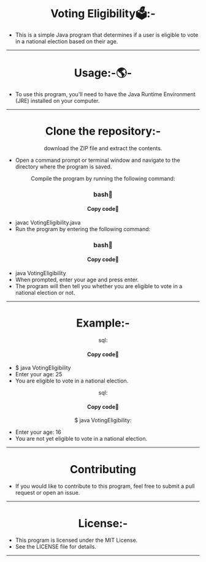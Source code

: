 <h1 align="center">Voting Eligibility🗳️:-</h1>

- This is a simple Java program that determines if a user is eligible to vote in a national election based on their age.
<hr>
<h1 align="center">Usage:-🌎-</h1>

- To use this program, you'll need to have the Java Runtime Environment (JRE) installed on your computer.
<hr>
<h1 align="center">Clone the repository:-</h1> 
<p align="center">download the ZIP file and extract the contents.</p>

- Open a command prompt or terminal window and navigate to the directory where the program is saved.
<p align="center">Compile the program by running the following command:</p>
<h3 align="center" >bash📖</h3>
<h4 align="center" >Copy code📝</h4>

- javac VotingEligibility.java
- Run the program by entering the following command:
<h3 align="center" >bash📖</h3>
<h4 align="center" >Copy code📝</h4>

- java VotingEligibility
- When prompted, enter your age and press enter.
- The program will then tell you whether you are eligible to vote in a national election or not.
<hr>
<h1 align="center">Example:-</h1>

<p align="center">sql:</p>
<h4 align="center" >Copy code📝</h4>

- $ java VotingEligibility
- Enter your age: 25
- You are eligible to vote in a national election.
<p align="center">sql:</p>
<h4 align="center" >Copy code📝</h4>

<p align="center">$ java VotingEligibility:</p>

- Enter your age: 16
- You are not yet eligible to vote in a national election.
<hr>
<h1 align="center">Contributing</h1>

- If you would like to contribute to this program, feel free to submit a pull request or open an issue.
<hr>
<h1 align="center">License:-</h1>

- This program is licensed under the MIT License.
- See the LICENSE file for details.
<hr>
